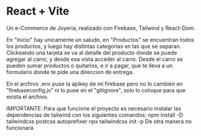 # React + Vite

Un e-Commerce de Joyeria, realizado con Firebase, Tailwind y React-Dom.

En "Inicio" hay unicamente un saludo, en "Productos" se encuentran todos los productos, y luego hay distintas categorias en las que se separan. Clickeando una tarjeta se va al detalle del producto donde se puede agregar al carro, y desde esa vista acceder al carro.
Desde el carro se pueden sumar productos o quitarlos, e ir a pagar, que te lleva a un formulario donde te pide una direccion de entrega.

En el archivo .env puse la apikey de mi firebase pero no lo cambien en "firebaseconfig.js" ni lo puse en el "gitignore", solo lo coloque para que exista el archivo.

IMPORTANTE: Para que funcione el proyecto es necesario instalar las dependencias de tailwind con los siguientes comandos:
npm install -D tailwindcss postcss autoprefixer
npx tailwindcss init -p
De otra manera no funcionará.

